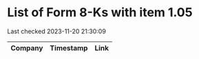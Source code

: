 # List of Form 8-Ks with item 1.05
Last checked 2023-11-20 21:30:09

|Company|Timestamp|Link|
|---|---|---|
